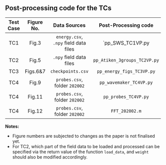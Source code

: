 ## Post-processing code for the TCs

| Test Case| Figure No. | Data Sources | Post-Processing code  |
|  :----:  |  :----:    |    :----:    |      :----:           |
|   TC1    |   Fig.3    |  `energy.csv`, `.npy` field data files | `pp_SWS_TC1VP.py |
|   TC2    |   Fig.5    |  `.npy` field data files | `pp_Atiken_3groups_TC2VP.py` |
|   TC3    |   Figs.6&7 |  `checkpoints.csv` | `pp_energy_figs_TC3VP.py` |
|   TC4    |   Fig.9    |  `probes.csv`, folder `202002` | `pp_wavemaker_TC4VP.py`  |
|   TC4    |   Fig.11   |  `probes.csv`, folder `202002` | `pp_probes_TC4VP.py`  |
|   TC4    |   Fig.12   |  `probes.csv`, folder `202002` | `FFT_202002.m`  |

**Notes:**
- Figure numbers are subjected to changes as the paper is not finalised yet.
- For TC2, which part of the field data to be loaded and processed can be specified via the return value of the function `load_data`, and `weight` should also be modified accordingly.
